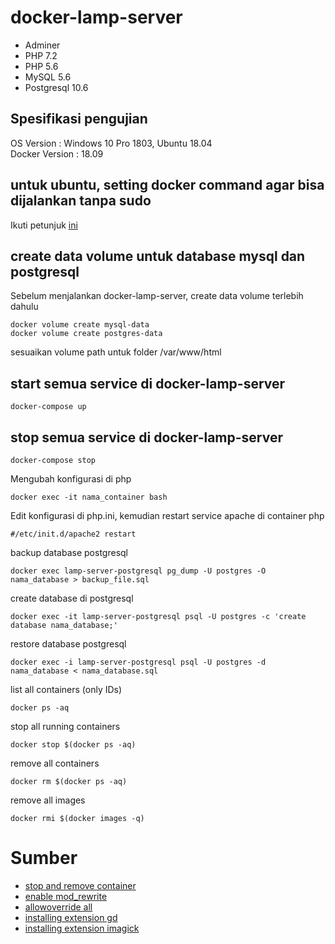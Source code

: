 # docker-lamp-server
- Adminer  
- PHP 7.2  
- PHP 5.6  
- MySQL 5.6  
- Postgresql 10.6  

## Spesifikasi pengujian
OS Version : Windows 10 Pro 1803, Ubuntu 18.04  
Docker Version : 18.09

## untuk ubuntu, setting docker command agar bisa dijalankan tanpa sudo
Ikuti petunjuk [ini](https://www.digitalocean.com/community/tutorials/how-to-install-and-use-docker-on-ubuntu-18-04)

## create data volume untuk database mysql dan postgresql
Sebelum menjalankan docker-lamp-server, create data volume terlebih dahulu  
```
docker volume create mysql-data  
docker volume create postgres-data  
```  
sesuaikan volume path untuk folder /var/www/html  

## start semua service di docker-lamp-server
```
docker-compose up
```

## stop semua service di docker-lamp-server
```
docker-compose stop
```
  
Mengubah konfigurasi di php  
```
docker exec -it nama_container bash  
```
Edit konfigurasi di php.ini, kemudian restart service apache di container php  
```
#/etc/init.d/apache2 restart  
```  
  
backup database postgresql  
```
docker exec lamp-server-postgresql pg_dump -U postgres -O nama_database > backup_file.sql  
```

create database di postgresql  
```
docker exec -it lamp-server-postgresql psql -U postgres -c 'create database nama_database;'  
```

restore database postgresql  
```
docker exec -i lamp-server-postgresql psql -U postgres -d nama_database < nama_database.sql  
```  

list all containers (only IDs)  
```
docker ps -aq  
```
  
stop all running containers  
```
docker stop $(docker ps -aq)  
```
  
remove all containers
```
docker rm $(docker ps -aq)
```
  
remove all images  
```
docker rmi $(docker images -q)  
```
  
# Sumber
- [stop and remove container](http://blog.baudson.de/blog/stop-and-remove-all-docker-containers-and-images)
- [enable mod_rewrite](https://perchrunway.com/blog/2017-01-19-getting-started-with-docker-for-local-development)
- [allowoverride all](http://nelkinda.com/blog/apache-php-in-docker/)
- [installing extension gd](https://stackoverflow.com/questions/39657058/installing-gd-in-docker)
- [installing extension imagick](https://discuss.circleci.com/t/how-to-install-php-imagick-php-extension/19051/3)
